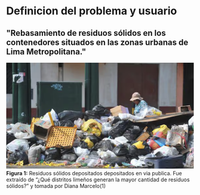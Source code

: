 # Definicion del problema y usuario

## "Rebasamiento de residuos sólidos en los contenedores situados en las zonas urbanas de Lima Metropolitana."

![](https://github.com/ArnySalazar/FdD/blob/main/FdD2024-1/Imagenes/I_E_2/I_1.png)
**Figura 1:** Residuos sólidos depositados depositados en via publica. Fue extraído de “¿Qué distritos limeños generan la mayor cantidad de residuos sólidos?” y tomada por Diana Marcelo(1)
